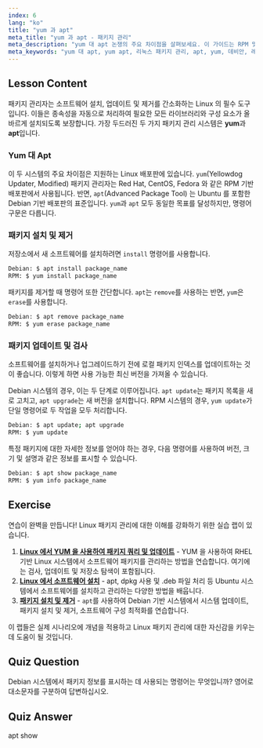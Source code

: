 ```yaml
---
index: 6
lang: "ko"
title: "yum 과 apt"
meta_title: "yum 과 apt - 패키지 관리"
meta_description: "yum 대 apt 논쟁의 주요 차이점을 살펴보세요. 이 가이드는 RPM 및 Debian 기반 Linux 시스템에서 패키지를 설치, 제거 및 업데이트하기 위해 yum 과 apt 를 사용하는 방법을 다룹니다."
meta_keywords: "yum 대 apt, yum apt, 리눅스 패키지 관리, apt, yum, 데비안, 레드햇, 패키지 설치, 패키지 업데이트, 리눅스 명령어"
---
```


## Lesson Content

패키지 관리자는 소프트웨어 설치, 업데이트 및 제거를 간소화하는 Linux 의 필수 도구입니다. 이들은 종속성을 자동으로 처리하여 필요한 모든 라이브러리와 구성 요소가 올바르게 설치되도록 보장합니다. 가장 두드러진 두 가지 패키지 관리 시스템은 **yum**과 **apt**입니다.

### Yum 대 Apt

이 두 시스템의 주요 차이점은 지원하는 Linux 배포판에 있습니다. `yum`(Yellowdog Updater, Modified) 패키지 관리자는 Red Hat, CentOS, Fedora 와 같은 RPM 기반 배포판에서 사용됩니다. 반면, `apt`(Advanced Package Tool) 는 Ubuntu 를 포함한 Debian 기반 배포판의 표준입니다. `yum`과 `apt` 모두 동일한 목표를 달성하지만, 명령어 구문은 다릅니다.

### 패키지 설치 및 제거

저장소에서 새 소프트웨어를 설치하려면 `install` 명령어를 사용합니다.

```bash
Debian: $ apt install package_name
RPM: $ yum install package_name
```

패키지를 제거할 때 명령어 또한 간단합니다. `apt`는 `remove`를 사용하는 반면, `yum`은 `erase`를 사용합니다.

```bash
Debian: $ apt remove package_name
RPM: $ yum erase package_name
```

### 패키지 업데이트 및 검사

소프트웨어를 설치하거나 업그레이드하기 전에 로컬 패키지 인덱스를 업데이트하는 것이 좋습니다. 이렇게 하면 사용 가능한 최신 버전을 가져올 수 있습니다.

Debian 시스템의 경우, 이는 두 단계로 이루어집니다. `apt update`는 패키지 목록을 새로 고치고, `apt upgrade`는 새 버전을 설치합니다. RPM 시스템의 경우, `yum update`가 단일 명령어로 두 작업을 모두 처리합니다.

```bash
Debian: $ apt update; apt upgrade
RPM: $ yum update
```

특정 패키지에 대한 자세한 정보를 얻어야 하는 경우, 다음 명령어를 사용하여 버전, 크기 및 설명과 같은 정보를 표시할 수 있습니다.

```bash
Debian: $ apt show package_name
RPM: $ yum info package_name
```

## Exercise

연습이 완벽을 만듭니다! Linux 패키지 관리에 대한 이해를 강화하기 위한 실습 랩이 있습니다.

1.  **[Linux 에서 YUM 을 사용하여 패키지 쿼리 및 업데이트](https://labex.io/ko/labs/rhel-query-and-update-packages-with-yum-in-linux-590869)** - YUM 을 사용하여 RHEL 기반 Linux 시스템에서 소프트웨어 패키지를 관리하는 방법을 연습합니다. 여기에는 검사, 업데이트 및 저장소 탐색이 포함됩니다.
2.  **[Linux 에서 소프트웨어 설치](https://labex.io/ko/labs/linux-software-installation-on-linux-18005)** - apt, dpkg 사용 및 .deb 파일 처리 등 Ubuntu 시스템에서 소프트웨어를 설치하고 관리하는 다양한 방법을 배웁니다.
3.  **[패키지 설치 및 제거](https://labex.io/ko/labs/linux-installing-and-removing-packages-385380)** - `apt`를 사용하여 Debian 기반 시스템에서 시스템 업데이트, 패키지 설치 및 제거, 소프트웨어 구성 최적화를 연습합니다.

이 랩들은 실제 시나리오에 개념을 적용하고 Linux 패키지 관리에 대한 자신감을 키우는 데 도움이 될 것입니다.

## Quiz Question

Debian 시스템에서 패키지 정보를 표시하는 데 사용되는 명령어는 무엇입니까? 영어로 대소문자를 구분하여 답변하십시오.

## Quiz Answer

apt show
